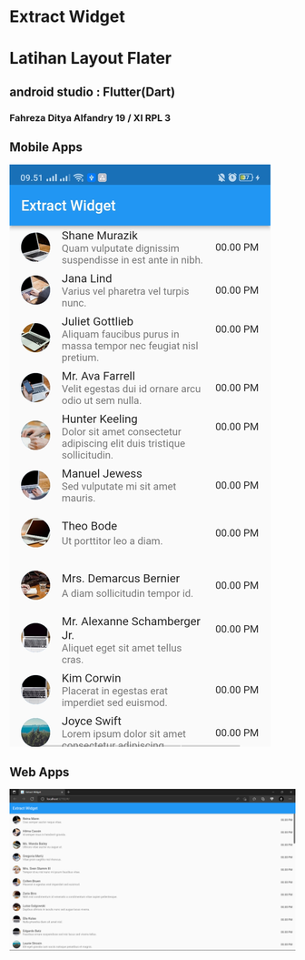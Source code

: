 # Extract Widget
# Latihan Layout Flater
## android studio : Flutter(Dart)
### Fahreza Ditya Alfandry 19 / XI RPL 3

## Mobile Apps
![Mobile Apps](https://github.com/fhrzdty31/Extract-Widget/blob/568958177e5e17d726d8d23231fd042445532a72/screenshot/Screenshot_2022-06-28-09-51-35-32_07eb54dd73bc14ff1e74fea6848804d2.jpg)

## Web Apps
![Web Apps](https://github.com/fhrzdty31/Extract-Widget/blob/568958177e5e17d726d8d23231fd042445532a72/screenshot/Screenshot%20(001).png)